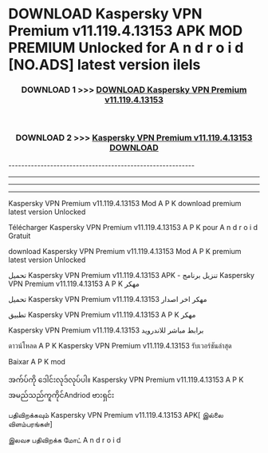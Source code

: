 # DOWNLOAD Kaspersky VPN Premium v11.119.4.13153   APK MOD PREMIUM Unlocked for A n d r o i d [NO.ADS] latest version ilels 



<div align="center">

<h3>DOWNLOAD 1 >>> <a href="https://getmod2.web.app/?judul=Kaspersky VPN Premium v11.119.4.13153  ">DOWNLOAD Kaspersky VPN Premium v11.119.4.13153  </a></h3><br>

<h3>DOWNLOAD 2 >>> <a href="https://getmod2.web.app/?judul=Kaspersky VPN Premium v11.119.4.13153  ">Kaspersky VPN Premium v11.119.4.13153   DOWNLOAD </a></h3>

</div>
----------------------------------------------------------

----------------------------------------------------------

----------------------------------------------------------

----------------------------------------------------------

Kaspersky VPN Premium v11.119.4.13153   Mod A P K download premium latest version Unlocked

Télécharger Kaspersky VPN Premium v11.119.4.13153   A P K pour A n d r o i d Gratuit

download Kaspersky VPN Premium v11.119.4.13153   Mod A P K premium latest version Unlocked

تحميل Kaspersky VPN Premium v11.119.4.13153   APK - تنزيل برنامج Kaspersky VPN Premium v11.119.4.13153   A P K مهكر

تحميل Kaspersky VPN Premium v11.119.4.13153   مهكر اخر اصدار

تطبيق Kaspersky VPN Premium v11.119.4.13153   A P K مهكر

Kaspersky VPN Premium v11.119.4.13153   برابط مباشر للاندرويد

ดาวน์โหลด A P K Kaspersky VPN Premium v11.119.4.13153   รับเวอร์ชันล่าสุด

Baixar A P K mod

အက်ပ်ကို ဒေါင်းလုဒ်လုပ်ပါ။ Kaspersky VPN Premium v11.119.4.13153   A P K အမည်သည်ကူကိုင်Andriod ဗားရှင်း

பதிவிறக்கவும் Kaspersky VPN Premium v11.119.4.13153   APK[ இல்லை விளம்பரங்கள்] 
 
இலவச பதிவிறக்க மோட் A n d r o i d



